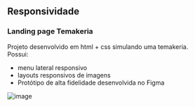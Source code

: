## Responsividade
### Landing page Temakeria
Projeto desenvolvido em html + css simulando uma temakeria. <br>
Possui:
* menu lateral responsivo
* layouts responsivos de imagens
* Protótipo de alta fidelidade desenvolvida no Figma

![image](https://github.com/user-attachments/assets/5b21d302-a3aa-4839-801f-7b8934f1149a)

